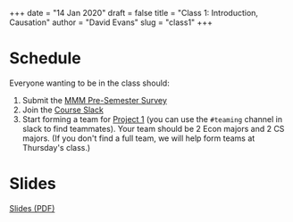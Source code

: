 +++
date = "14 Jan 2020"
draft = false
title = "Class 1: Introduction, Causation"
author = "David Evans"
slug = "class1"
+++

# Schedule

Everyone wanting to be in the class should:

1. Submit the [MMM Pre-Semester Survey](https://forms.gle/5gmDkR5xnA6xFfst5)
2. Join the [Course Slack](https://uvammm.slack.com/signup)
3. Start forming a team for [Project 1](/project1) (you can use the `#teaming` channel in slack to find teammates). Your team should be 2 Econ majors and 2 CS majors. (If you don't find a full team, we will help form teams at Thursday's class.)

# Slides

[Slides (PDF)](https://www.dropbox.com/s/2gv5p9152udfr0c/class1.pdf?dl=0)


